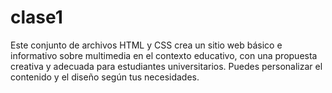 # clase1
Este conjunto de archivos HTML y CSS crea un sitio web básico e informativo sobre multimedia en el contexto educativo, con una propuesta creativa y adecuada para estudiantes universitarios. Puedes personalizar el contenido y el diseño según tus necesidades.
